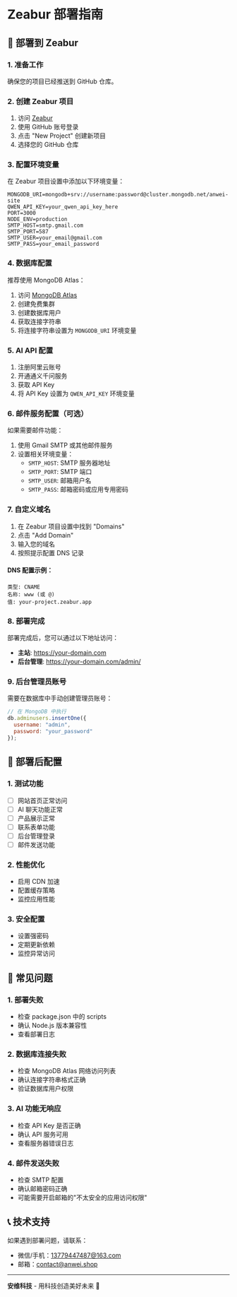 # Zeabur 部署指南

## 🚀 部署到 Zeabur

### 1. 准备工作

确保您的项目已经推送到 GitHub 仓库。

### 2. 创建 Zeabur 项目

1. 访问 [Zeabur](https://zeabur.com/)
2. 使用 GitHub 账号登录
3. 点击 "New Project" 创建新项目
4. 选择您的 GitHub 仓库

### 3. 配置环境变量

在 Zeabur 项目设置中添加以下环境变量：

```
MONGODB_URI=mongodb+srv://username:password@cluster.mongodb.net/anwei-site
QWEN_API_KEY=your_qwen_api_key_here
PORT=3000
NODE_ENV=production
SMTP_HOST=smtp.gmail.com
SMTP_PORT=587
SMTP_USER=your_email@gmail.com
SMTP_PASS=your_email_password
```

### 4. 数据库配置

推荐使用 MongoDB Atlas：

1. 访问 [MongoDB Atlas](https://www.mongodb.com/cloud/atlas)
2. 创建免费集群
3. 创建数据库用户
4. 获取连接字符串
5. 将连接字符串设置为 `MONGODB_URI` 环境变量

### 5. AI API 配置

1. 注册阿里云账号
2. 开通通义千问服务
3. 获取 API Key
4. 将 API Key 设置为 `QWEN_API_KEY` 环境变量

### 6. 邮件服务配置（可选）

如果需要邮件功能：

1. 使用 Gmail SMTP 或其他邮件服务
2. 设置相关环境变量：
   - `SMTP_HOST`: SMTP 服务器地址
   - `SMTP_PORT`: SMTP 端口
   - `SMTP_USER`: 邮箱用户名
   - `SMTP_PASS`: 邮箱密码或应用专用密码

### 7. 自定义域名

1. 在 Zeabur 项目设置中找到 "Domains"
2. 点击 "Add Domain"
3. 输入您的域名
4. 按照提示配置 DNS 记录

#### DNS 配置示例：

```
类型: CNAME
名称: www (或 @)
值: your-project.zeabur.app
```

### 8. 部署完成

部署完成后，您可以通过以下地址访问：

- **主站**: https://your-domain.com
- **后台管理**: https://your-domain.com/admin/

### 9. 后台管理员账号

需要在数据库中手动创建管理员账号：

```javascript
// 在 MongoDB 中执行
db.adminusers.insertOne({
  username: "admin",
  password: "your_password"
});
```

## 🔧 部署后配置

### 1. 测试功能

- [ ] 网站首页正常访问
- [ ] AI 聊天功能正常
- [ ] 产品展示正常
- [ ] 联系表单功能
- [ ] 后台管理登录
- [ ] 邮件发送功能

### 2. 性能优化

- 启用 CDN 加速
- 配置缓存策略
- 监控应用性能

### 3. 安全配置

- 设置强密码
- 定期更新依赖
- 监控异常访问

## 🐛 常见问题

### 1. 部署失败
- 检查 package.json 中的 scripts
- 确认 Node.js 版本兼容性
- 查看部署日志

### 2. 数据库连接失败
- 检查 MongoDB Atlas 网络访问列表
- 确认连接字符串格式正确
- 验证数据库用户权限

### 3. AI 功能无响应
- 检查 API Key 是否正确
- 确认 API 服务可用
- 查看服务器错误日志

### 4. 邮件发送失败
- 检查 SMTP 配置
- 确认邮箱密码正确
- 可能需要开启邮箱的"不太安全的应用访问权限"

## 📞 技术支持

如果遇到部署问题，请联系：
- 微信/手机：13779447487@163.com
- 邮箱：contact@anwei.shop

---

**安维科技** - 用科技创造美好未来 🚀